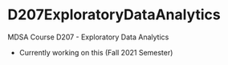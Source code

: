 # D207ExploratoryDataAnalytics
MDSA Course D207 - Exploratory Data Analytics
- Currently working on this (Fall 2021 Semester)
